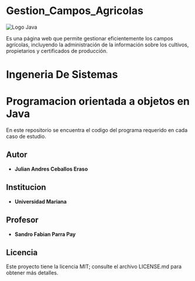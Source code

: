 # Gestion_Campos_Agricolas

![Logo Java](https://bloglatam.jacto.com/wp-content/uploads/2022/04/campos-de-cultivo.jpg)

Es una página web que permite gestionar eficientemente los campos agrícolas, incluyendo la administración de la información sobre los cultivos, propietarios y certificados de producción. 

# Ingeneria De Sistemas

# Programacion orientada a objetos en Java

En este repositorio se encuentra el codigo del programa requerido en cada caso de estudio.

## Autor

* **Julian Andres Ceballos Eraso**

## Institucion

* **Universidad Mariana**

## Profesor

* **Sandro Fabian Parra Pay**

## Licencia

Este proyecto tiene la licencia MIT; consulte el archivo LICENSE.md para obtener más detalles.


